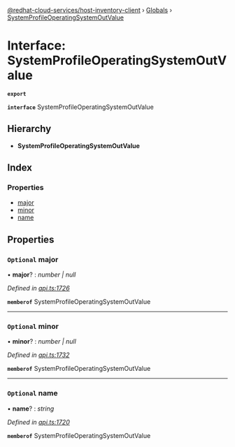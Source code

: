 [@redhat-cloud-services/host-inventory-client](../README.md) › [Globals](../globals.md) › [SystemProfileOperatingSystemOutValue](systemprofileoperatingsystemoutvalue.md)

# Interface: SystemProfileOperatingSystemOutValue

**`export`** 

**`interface`** SystemProfileOperatingSystemOutValue

## Hierarchy

* **SystemProfileOperatingSystemOutValue**

## Index

### Properties

* [major](systemprofileoperatingsystemoutvalue.md#optional-major)
* [minor](systemprofileoperatingsystemoutvalue.md#optional-minor)
* [name](systemprofileoperatingsystemoutvalue.md#optional-name)

## Properties

### `Optional` major

• **major**? : *number | null*

*Defined in [api.ts:1726](https://github.com/RedHatInsights/javascript-clients/blob/master/packages/host-inventory/api.ts#L1726)*

**`memberof`** SystemProfileOperatingSystemOutValue

___

### `Optional` minor

• **minor**? : *number | null*

*Defined in [api.ts:1732](https://github.com/RedHatInsights/javascript-clients/blob/master/packages/host-inventory/api.ts#L1732)*

**`memberof`** SystemProfileOperatingSystemOutValue

___

### `Optional` name

• **name**? : *string*

*Defined in [api.ts:1720](https://github.com/RedHatInsights/javascript-clients/blob/master/packages/host-inventory/api.ts#L1720)*

**`memberof`** SystemProfileOperatingSystemOutValue
